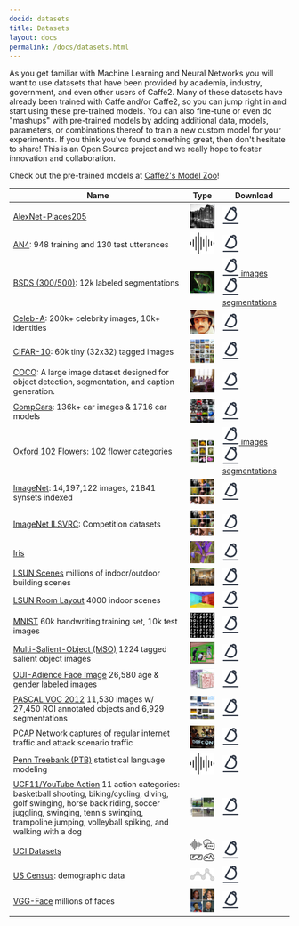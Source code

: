 ```yaml
---
docid: datasets
title: Datasets
layout: docs
permalink: /docs/datasets.html
---
```


As you get familiar with Machine Learning and Neural Networks you will want to use datasets that have been provided by academia, industry, government, and even other users of Caffe2. Many of these datasets have already been trained with Caffe and/or Caffe2, so you can jump right in and start using these pre-trained models. You can also fine-tune or even do "mashups" with pre-trained models by adding additional data, models, parameters, or combinations thereof to train a new custom model for your experiments. If you think you've found something great, then don't hesitate to share! This is an Open Source project and we really hope to foster innovation and collaboration.

Check out the pre-trained models at [Caffe2's Model Zoo](zoo.html)!

| Name                       | Type                        | Download                                                                                                                                                                         |
|----------------------------|-----------------------------|------------------------------------------------------------------------------------------------------------------------------------------------------------------------------|
| [AlexNet-Places205](http://places.csail.mit.edu/index.html) | ![images > places recognition](../static/images/boathouse.png) | [![download](../static/images/download.png)](http://places.csail.mit.edu/model/placesCNN_upgraded.tar.gz) |
| [AN4](http://www.speech.cs.cmu.edu/databases/an4/): 948 training and 130 test utterances | ![speech](../static/images/landing-audio.png) | [![download](../static/images/download.png)](http://www.speech.cs.cmu.edu/databases/an4/an4_raw.bigendian.tar.gz) |
| [BSDS (300/500)](https://www2.eecs.berkeley.edu/Research/Projects/CS/vision/bsds/): 12k labeled segmentations | ![image segmentation](../static/images/wolf.jpg) | [![download](../static/images/download.png) images](https://www2.eecs.berkeley.edu/Research/Projects/CS/vision/bsds/BSDS300-images.tgz) [![download](../static/images/download.png) segmentations](https://www2.eecs.berkeley.edu/Research/Projects/CS/vision/bsds/BSDS300-human.tgz)                                          |
| [Celeb-A](http://mmlab.ie.cuhk.edu.hk/projects/CelebA.html): 200k+ celebrity images, 10k+ identities | ![celebrity images](../static/images/celebrity.png) | [![download](../static/images/download.png)](https://www.dropbox.com/sh/8oqt9vytwxb3s4r/AAB06FXaQRUNtjW9ntaoPGvCa?dl=0) |
| [CIFAR-10](https://www.cs.toronto.edu/~kriz/cifar.html): 60k tiny (32x32) tagged images | ![tiny images](../static/images/cifar-tiny.png) | [![download](../static/images/download.png)](https://www.cs.toronto.edu/~kriz/cifar.html) |
| [COCO](http://mscoco.org/dataset/): A large image dataset designed for object detection, segmentation, and caption generation. | ![coco](../static/images/coco.png) | [![download](../static/images/download.png)](http://mscoco.org/dataset/#download)
| [CompCars](http://mmlab.ie.cuhk.edu.hk/datasets/comp_cars/index.html): 136k+ car images & 1716 car models | ![cars](../static/images/cars.png) | [![download](../static/images/download.png)](http://mmlab.ie.cuhk.edu.hk/datasets/comp_cars/index.html) |
| [Oxford 102 Flowers](http://www.robots.ox.ac.uk/~vgg/data/flowers/102/index.html): 102 flower categories | ![flowers](../static/images/flowers.png) | [![download](../static/images/download.png) images](http://www.robots.ox.ac.uk/~vgg/data/flowers/102/102flowers.tgz) [![download](../static/images/download.png) segmentations](http://www.robots.ox.ac.uk/~vgg/data/flowers/102/102segmentations.tgz) |
| [ImageNet](http://image-net.org/): 14,197,122 images, 21841 synsets indexed | ![large range of images](../static/images/imagenet.jpg) | [![download](../static/images/download.png)](http://image-net.org/download) |
| [ImageNet ILSVRC](http://www.image-net.org/challenges/LSVRC/): Competition datasets| ![large range of images](../static/images/imagenet.jpg) | [![download](../static/images/download.png)](http://www.image-net.org/challenges/LSVRC/) |
| [Iris](https://en.wikipedia.org/wiki/Iris_flower_data_set) | ![flowers > classification](../static/images/iris.jpg)    | [![download](../static/images/download.png)](https://en.wikipedia.org/wiki/Iris_flower_data_set) |
| [LSUN Scenes](http://lsun.cs.princeton.edu/2016/) millions of indoor/outdoor building scenes | ![scene classification](../static/images/kitchen.jpg) | [![download](../static/images/download.png)](https://github.com/fyu/lsun/blob/master/download.py) |
| [LSUN Room Layout](http://lsun.cs.princeton.edu/2016/) 4000 indoor scenes | ![scene classification](../static/images/layout.png) | [![download](../static/images/download.png)](https://github.com/fyu/lsun/blob/master/download.py) |
| [MNIST](http://yann.lecun.com/exdb/mnist/) 60k handwriting training set, 10k test images | ![handwriting](../static/images/mnist.png) | [![download](../static/images/download.png)](http://yann.lecun.com/exdb/mnist/) |
| [Multi-Salient-Object (MSO)](http://cs-people.bu.edu/jmzhang/sos.html) 1224 tagged salient object images | ![tagged objects](../static/images/mso.png) | [![download](../static/images/download.png)](http://www.cs.bu.edu/groups/ivc/data/SOS/MSO.zip) |
| [OUI-Adience Face Image](http://www.openu.ac.il/home/hassner/Adience/data.html#agegender) 26,580 age & gender labeled images | ![age, gender](../static/images/age.png) | [![download](../static/images/download.png)](http://www.openu.ac.il/home/hassner/Adience/data.html#agegender) |
| [PASCAL VOC 2012](http://host.robots.ox.ac.uk/pascal/VOC/) 11,530 images w/ 27,450 ROI annotated objects and 6,929 segmentations| ![images > object recognition](../static/images/voc.png) | [![download](../static/images/download.png)](http://host.robots.ox.ac.uk/pascal/VOC/) |
| [PCAP](http://www.netresec.com/?page=PcapFiles) Network captures of regular internet traffic and attack scenario traffic | ![network capture](../static/images/defcon.jpg) | [![download](../static/images/download.png)](http://www.netresec.com/?page=PcapFiles) |
| [Penn Treebank (PTB)](http://www.fit.vutbr.cz/~imikolov/rnnlm/) statistical language modeling | ![language](../static/images/landing-audio.png) | [![download](../static/images/download.png)](http://www.fit.vutbr.cz/~imikolov/rnnlm/simple-examples.tgz)
| [UCF11/YouTube Action](http://crcv.ucf.edu/data/UCF_YouTube_Action.php) 11 action categories: basketball shooting, biking/cycling, diving, golf swinging, horse back riding, soccer juggling, swinging, tennis swinging, trampoline jumping, volleyball spiking, and walking with a dog | ![video > action](../static/images/action.jpg) | [![download](../static/images/download.png)](http://crcv.ucf.edu/data/UCF_YouTube_Action.php) |
| [UCI Datasets](https://archive.ics.uci.edu/ml/datasets.html) | ![variety](../static/images/caffe2variety.png) | [![download](../static/images/download.png)](https://archive.ics.uci.edu/ml/datasets.html) |
| [US Census](https://catalog.data.gov/dataset): demographic data | ![line graph](../static/images/linegraph.png)            | [![download](../static/images/download.png)](https://catalog.data.gov/dataset) |
| [VGG-Face](http://www.robots.ox.ac.uk/~vgg/software/vgg_face/) millions of faces | ![faces](../static/images/faces.jpg) | [![download](../static/images/download.png)](http://www.robots.ox.ac.uk/~vgg/software/vgg_face/src/vgg_face_caffe.tar.gz)|

